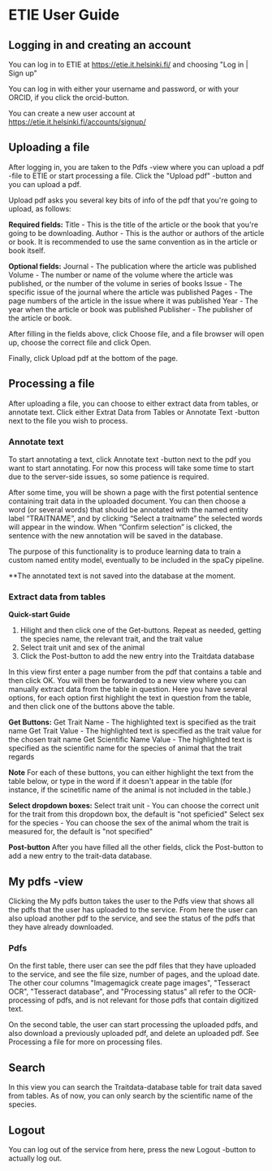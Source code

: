 # ETIE User Guide

## Logging in and creating an account

You can log in to ETIE at https://etie.it.helsinki.fi/ and choosing "Log in | Sign up"

You can log in with either your username and password, or with your ORCID, if you click the orcid-button.

You can create a new user account at https://etie.it.helsinki.fi/accounts/signup/

## Uploading a file

After logging in, you are taken to the Pdfs -view where you can upload a pdf -file to ETIE or start processing a file. Click the "Upload pdf" -button and you can upload a pdf.

Upload pdf asks you several key bits of info of the pdf that you're going to upload, as follows:

**Required fields:**
  Title - This is the title of the article or the book that you're going to be downloading.
  Author - This is the author or authors of the article or book. It is recommended to use the same convention as in the article or book itself.

**Optional fields:**
  Journal - The publication where the article was published
  Volume - The number or name of the volume where the article was published, or the number of the volume in series of books
  Issue - The specific issue of the journal where the article was published
  Pages - The page numbers of the article in the issue where it was published
  Year - The year when the article or book was published
  Publisher - The publisher of the article or book.
  
After filling in the fields above, click Choose file, and a file browser will open up, choose the correct file and click Open.

Finally, click Upload pdf at the bottom of the page.

## Processing a file

After uploading a file, you can choose to either extract data from tables, or annotate text. Click either Extrat Data from Tables or Annotate Text -button next to the file you wish to process.

### Annotate text

To start annotating a text, click Annotate text -button next to the pdf you want to start annotating. For now this process will take some time to start due to the server-side issues, so some patience is required.

After some time, you will be shown a page with the first potential sentence containing trait data in the uploaded document. You can then choose a word (or several words) that should be annotated with the named entity label “TRAITNAME”, and by clicking “Select a traitname” the selected words will appear in the window. When “Confirm selection” is clicked, the sentence with the new annotation will be saved in the database.

The purpose of this functionality is to produce learning data to train a custom named entity model, eventually to be included in the spaCy pipeline. 

**The annotated text is not saved into the database at the moment.

### Extract data from tables

**Quick-start Guide**
  1) Hilight and then click one of the Get-buttons. Repeat as needed, getting the species name, the relevant trait, and the trait value
  2) Select trait unit and sex of the animal
  3) Click the Post-button to add the new entry into the Traitdata database

In this view first enter a page number from the pdf that contains a table and then click OK. You will then be forwarded to a new view where you can manually extract data from the table in question. Here you have several options, for each option first highlight the text in question from the table, and then click one of the buttons above the table.

**Get Buttons:**
  Get Trait Name - The highlighted text is specified as the trait name
  Get Trait Value - The highlighted text is specified as the trait value for the chosen trait name
  Get Scientific Name Value - The highlighted text is specified as the scientific name for the species of animal that the trait regards
  
  **Note** For each of these buttons, you can either highlight the text from the table below, or type in the word if it doesn't appear in the table (for instance, if the scinetific name of the animal is not included in the table.)
  
**Select dropdown boxes:**
  Select trait unit - You can choose the correct unit for the trait from this dropdown box, the default is "not speficied"
  Select sex for the species - You can choose the sex of the animal whom the trait is measured for, the default is "not specified"

**Post-button**
  After you have filled all the other fields, click the Post-button to add a new entry to the trait-data database.

## My pdfs -view

Clicking the My pdfs button takes the user to the Pdfs view that shows all the pdfs that the user has uploaded to the service. From here the user can also upload another pdf to the service, and see the status of the pdfs that they have already downloaded.

### Pdfs

On the first table, there user can see the pdf files that they have uploaded to the service, and see the file size, number of pages, and the upload date. The other cour columns "Imagemagick create page images", "Tesseract OCR", "Tesseract database", and "Processing status" all refer to the OCR-processing of pdfs, and is not relevant for those pdfs that contain digitized text.

On the second table, the user can start processing the uploaded pdfs, and also download a previously uploaded pdf, and delete an uploaded pdf. See Processing a file for more on processing files.

## Search

In this view you can search the Traitdata-database table for trait data saved from tables. As of now, you can only search by the scientific name of the species.

## Logout

You can log out of the service from here, press the new Logout -button to actually log out.
